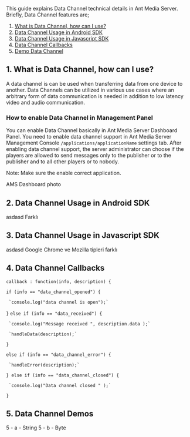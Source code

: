 This guide explains Data Channel technical details in Ant Media Server. Briefly, Data Channel features are;
1. [What is Data Channel, how can I use?](#1-what-is-data-channel-how-can-i-use)
2. [Data Channel Usage in Android SDK](#2-data-channel-usage-in-android-sdk)
3. [Data Channel Usage in Javascript SDK](#3-data-channel-usage-in-javascript-sdk)
4. [Data Channel Callbacks](#4-data-channel-callbacks)
5. [Demo Data Channel](#5-data-channel-demos)

## 1. What is Data Channel, how can I use?
A data channel is can be used when transferring data from one device to another. Data Channels can be utilized in various use cases where an arbitrary form of data communication is needed in addition to low latency video and audio communication.

### How to enable Data Channel in Management Panel

You can enable Data Channel basically in Ant Media Server Dashboard Panel. You need to enable data channel support in Ant Media Server Management Console `/applications/applicationName` settings tab. After enabling data channel support, the server administrator can choose if the players are allowed to send messages only to the publisher or to the publisher and to all other players or to nobody.

Note: Make sure the enable correct application.

AMS Dashboard photo

## 2. Data Channel Usage in Android SDK
asdasd
Farklı

## 3. Data Channel Usage in Javascript SDK
asdasd
Google Chrome ve Mozilla tipleri farklı 

## 4. Data Channel Callbacks

`callback : function(info, description) {`

 `if (info == "data_channel_opened") {`

     `console.log("data channel is open");`

 `}`
 `else if (info == "data_received") {`

     `console.log("Message received ", description.data );`

     `handleData(description);`
 `}`

 `else if (info == "data_channel_error") {`

     `handleError(description);`

 `} else if (info == "data_channel_closed") {`

     `console.log("Data channel closed " );`
 `}`

## 5. Data Channel Demos

5 - a - String
5 - b - Byte

